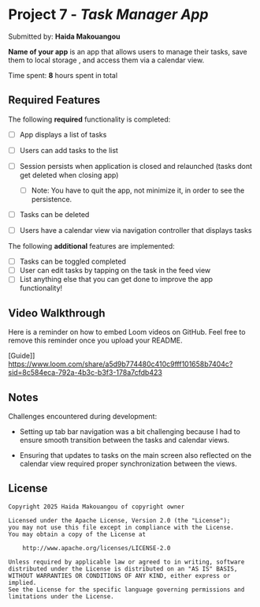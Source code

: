 # Project 7 - *Task Manager App*

Submitted by: **Haida Makouangou**

**Name of your app** is an app that allows users to manage their tasks, save them to local storage , and access them via a calendar view.

Time spent: **8** hours spent in total

## Required Features

The following **required** functionality is completed:

- [ ] App displays a list of tasks
- [ ] Users can add tasks to the list
- [ ] Session persists when application is closed and relaunched (tasks dont get deleted when closing app) 
  - [ ] Note: You have to quit the app, not minimize it, in order to see the persistence.
- [ ] Tasks can be deleted
- [ ] Users have a calendar view via navigation controller that displays tasks    


The following **additional** features are implemented:

- [ ] Tasks can be toggled completed
- [ ] User can edit tasks by tapping on the task in the feed view
- [ ] List anything else that you can get done to improve the app functionality!

## Video Walkthrough

Here is a reminder on how to embed Loom videos on GitHub. Feel free to remove this reminder once you upload your README. 

[Guide]] https://www.loom.com/share/a5d9b774480c410c9fff101658b7404c?sid=8c584eca-792a-4b3c-b3f3-178a7cfdb423

## Notes

Challenges encountered during development: 

- Setting up tab bar navigation was a bit challenging because I had to ensure smooth transition between the tasks and calendar views.

- Ensuring that updates to tasks on the main screen also reflected on the calendar view required proper synchronization between the views.

## License

    Copyright 2025 Haida Makouangou of copyright owner

    Licensed under the Apache License, Version 2.0 (the "License");
    you may not use this file except in compliance with the License.
    You may obtain a copy of the License at

        http://www.apache.org/licenses/LICENSE-2.0

    Unless required by applicable law or agreed to in writing, software
    distributed under the License is distributed on an "AS IS" BASIS,
    WITHOUT WARRANTIES OR CONDITIONS OF ANY KIND, either express or implied.
    See the License for the specific language governing permissions and
    limitations under the License.
